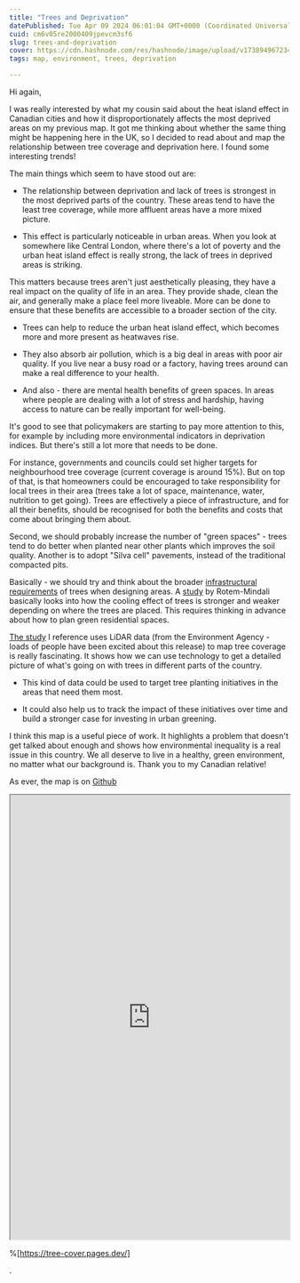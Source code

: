 ```yaml
---
title: "Trees and Deprivation"
datePublished: Tue Apr 09 2024 06:01:04 GMT+0000 (Coordinated Universal Time)
cuid: cm6v05re2000409jpevcm3sf6
slug: trees-and-deprivation
cover: https://cdn.hashnode.com/res/hashnode/image/upload/v1738949672347/f7cdc349-c7d2-45a7-9884-ff7eda25242c.jpeg
tags: map, environment, trees, deprivation

---
```


Hi again,

I was really interested by what my cousin said about the heat island effect in Canadian cities and how it disproportionately affects the most deprived areas on my previous map. It got me thinking about whether the same thing might be happening here in the UK, so I decided to read about and map the relationship between tree coverage and deprivation here. I found some interesting trends!

The main things which seem to have stood out are:

* The relationship between deprivation and lack of trees is strongest in the most deprived parts of the country. These areas tend to have the least tree coverage, while more affluent areas have a more mixed picture.
    
* This effect is particularly noticeable in urban areas. When you look at somewhere like Central London, where there's a lot of poverty and the urban heat island effect is really strong, the lack of trees in deprived areas is striking.
    

This matters because trees aren't just aesthetically pleasing, they have a real impact on the quality of life in an area. They provide shade, clean the air, and generally make a place feel more liveable. More can be done to ensure that these benefits are accessible to a broader section of the city.

* Trees can help to reduce the urban heat island effect, which becomes more and more present as heatwaves rise.
    
* They also absorb air pollution, which is a big deal in areas with poor air quality. If you live near a busy road or a factory, having trees around can make a real difference to your health.
    
* And also - there are mental health benefits of green spaces. In areas where people are dealing with a lot of stress and hardship, having access to nature can be really important for well-being.
    

It's good to see that policymakers are starting to pay more attention to this, for example by including more environmental indicators in deprivation indices. But there's still a lot more that needs to be done.

For instance, governments and councils could set higher targets for neighbourhood tree coverage (current coverage is around 15%). But on top of that, is that homeowners could be encouraged to take responsibility for local trees in their area (trees take a lot of space, maintenance, water, nutrition to get going). Trees are effectively a piece of infrastructure, and for all their benefits, should be recognised for both the benefits and costs that come about bringing them about.

Second, we should probably increase the number of "green spaces" - trees tend to do better when planted near other plants which improves the soil quality. Another is to adopt "Silva cell" pavements, instead of the traditional compacted pits.

Basically - we should try and think about the broader [infrastructural requirements](https://twitter.com/theprovenwinner/status/1626659726883803138) of trees when designing areas. A [study](https://www.sciencedirect.com/science/article/abs/pii/S0143622814002781) by Rotem-Mindali basically looks into how the cooling effect of trees is stronger and weaker depending on where the trees are placed. This requires thinking in advance about how to plan green residential spaces.

[The study](https://policy.friendsoftheearth.uk/insight/mapping-english-tree-cover-results-ranking-and-methodology) I reference uses LiDAR data (from the Environment Agency - loads of people have been excited about this release) to map tree coverage is really fascinating. It shows how we can use technology to get a detailed picture of what's going on with trees in different parts of the country.

* This kind of data could be used to target tree planting initiatives in the areas that need them most.
    
* It could also help us to track the impact of these initiatives over time and build a stronger case for investing in urban greening.
    

I think this map is a useful piece of work. It highlights a problem that doesn't get talked about enough and shows how environmental inequality is a real issue in this country. We all deserve to live in a healthy, green environment, no matter what our background is. Thank you to my Canadian relative!

As ever, the map is on [Github](https://github.com/JacobWeinbren/Tree-Cover)

<iframe src="https://tree-cover.pages.dev/" style="width:100%" height="800"></iframe>

%[https://tree-cover.pages.dev/] 

.